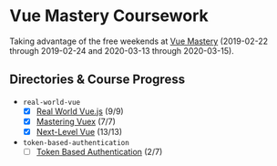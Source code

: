 # Vue Mastery Coursework

Taking advantage of the free weekends at [Vue Mastery](https://www.vuemastery.com) (2019-02-22 through 2019-02-24 and 2020-03-13 through 2020-03-15).

## Directories & Course Progress

- `real-world-vue`
  - [x] [Real World Vue.js](https://www.vuemastery.com/courses/real-world-vue-js/API-calls-with-Axios) (9/9)
  - [x] [Mastering Vuex](https://www.vuemastery.com/courses/mastering-vuex/intro-to-vuex) (7/7)
  - [x] [Next-Level Vue](https://www.vuemastery.com/courses/next-level-vue/next-level-vue-orientation) (13/13)
- `token-based-authentication`
  - [ ] [Token Based Authentication](https://www.vuemastery.com/courses/token-based-authentication/user-registration) (2/7)

